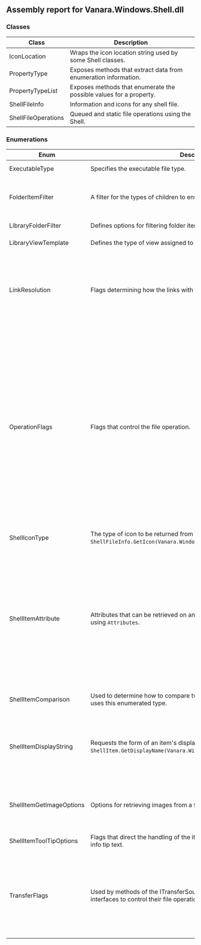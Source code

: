 ## Assembly report for Vanara.Windows.Shell.dll
### Classes
Class | Description
---- | ----
IconLocation | Wraps the icon location string used by some Shell classes.
PropertyType | Exposes methods that extract data from enumeration information.
PropertyTypeList | Exposes methods that enumerate the possible values for a property.
ShellFileInfo | Information and icons for any shell file.
ShellFileOperations | Queued and static file operations using the Shell.
### Enumerations
Enum | Description | Values
---- | ---- | ----
ExecutableType | Specifies the executable file type. | Nonexecutable, DOS, Win32Console, Windows
FolderItemFilter | A filter for the types of children to enumerate. | Folders, NonFolders, IncludeHidden, Printers, Shareable, Storage, FastItems, FlatList, IncludeSuperHidden
LibraryFolderFilter | Defines options for filtering folder items. | FileSystemOnly, StorageObjects, AllItems
LibraryViewTemplate | Defines the type of view assigned to a library folder. | Documents, General, Music, Pictures, Videos, Custom
LinkResolution | Flags determining how the links with missing targets are resolved. | None, NoUI, AnyMatch, Update, NoUpdate, NoSearch, NoTrack, NoLinkInfo, InvokeMSI, NoUIWithMsgPump, OfferDeleteWithoutFile, KnownFolder, MachineInLocalTarget, UpdateMachineAndSid, NoObjectID
OperationFlags | Flags that control the file operation. | MultiDestFiles, Silent, RenameOnCollision, NoConfirmation, WantMappingHandle, AllowUndo, FilesOnly, SimpleProgress, NoConfirmMkDir, NoErrorUI, NoCopySecurityAttribs, NoRecursion, NoConnectedElements, WantNukeWarning, NoSkipJunctions, PreferHardLink, ShowElevationPrompt, EarlyFailure, PreserveFileExtensions, KeepNewerFile, NoCopyHooks, NoMinimizeBox, MoveACLsAcrossVolumes, DontDisplaySourcePath, DontDisplayDestPath, RequireElevation, AddUndoRecord, CopyAsDownload, DontDisplayLocations
ShellIconType | The type of icon to be returned from `ShellFileInfo.GetIcon(Vanara.Windows.Shell.ShellIconType)`. | Large, Small, Open, ShellDefinedSize, LinkOverlay, Selected
ShellItemAttribute | Attributes that can be retrieved on an item (file or folder) or set of items using `Attributes`. | CanCopy, CanMove, CanLink, Storage, CanRename, CanDelete, HasPropSheet, DropTarget, CapabilityMask, System, Encrypted, IsSlow, Ghosted, Link, Share, ReadOnly, Hidden, DisplayAttrMask, NonEnumerated, NewContent, CanMoniker, HasStorage, Stream, StorageAncestor, Validate, Removable, Compressed, Browsable, FileSysAncestor, Folder, FileSystem, StorageCapMask, HasSubfolder, ContentsMask, PKEYMask
ShellItemComparison | Used to determine how to compare two Shell items. ShellItem.Compare uses this enumerated type. | Display, Canonical, SecondaryFileSystemPath, AllFields
ShellItemDisplayString | Requests the form of an item's display name to retrieve through `ShellItem.GetDisplayName(Vanara.Windows.Shell.ShellItemDisplayString)`. | NormalDisplay, ParentRelativeParsing, DesktopAbsoluteParsing, ParentRelativeEditing, DesktopAbsoluteEditing, FileSysPath, Url, ParentRelativeForAddressBar, ParentRelative, ParentRelativeForUI
ShellItemGetImageOptions | Options for retrieving images from a `ShellItem`. | ResizeToFit, BiggerSizeOk, MemoryOnly, IconOnly, ThumbnailOnly, InCacheOnly, CropToSquare, WideThumbnails, IconBackground, ScaleUp
ShellItemToolTipOptions | Flags that direct the handling of the item from which you're retrieving the info tip text. | Default, Name, LinkNotTarget, LinkTarget, AllowDelay, SingleLine
TransferFlags | Used by methods of the ITransferSource and ITransferDestination interfaces to control their file operations. | Normal, FailExist, RenameExist, OverwriteExist, AllowDecryption, NoSecurity, CopyCreationTime, CopyWriteTime, UseFullAccess, DeleteRecycleIfPossible, CopyHardLink, CopyLocalizedName, MoveAsCopyDelete, SuspendShellEvents
